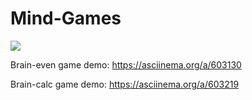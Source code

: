 # Mind-Games

<a href="https://codeclimate.com/github/kreker783/Mind-Games/maintainability"><img src="https://api.codeclimate.com/v1/badges/c78e4a052e8ca4c97b20/maintainability" /></a>

Brain-even game demo:
https://asciinema.org/a/603130

Brain-calc game demo:
https://asciinema.org/a/603219
